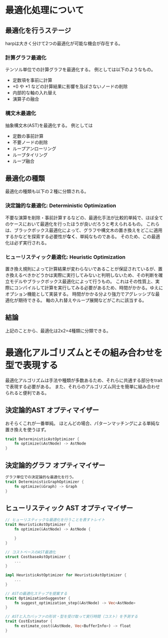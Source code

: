 # 最適化処理について

## 最適化を行うステージ
harpは大きく分けて2つの最適化が可能な機会が存在する。

### 計算グラフ最適化
テンソル単位での計算グラフを最適化する。
例としては以下のようなもの。
 - 定数項を事前に計算
 - +0 や *1 などの計算結果に影響を及ぼさないノードの削除
 - 内部的な軸の入れ替え
 - 演算子の融合

### 構文木最適化
抽象構文木(AST)を最適化する。
例としては
 - 定数の事前計算
 - 不要ノードの削除
 - ループアンローリング
 - ループタイリング
 - ループ融合

## 最適化の種類
最適化の種類も以下の２種に分類される。

### 決定論的な最適化: Deterministic Optimization
不要な演算を削除・事前計算するなどの、最適化手法が比較的単純で、ほぼ全てのケースにおいて最適化を行ったほうが良いだろうと考えられるもの。
これらは、ブラックボックス最適化によって、グラフや構文木の置き換えをどこに適用するかなどを探索する必要性が**なく**、単純なものである。
そのため、この最適化は必ず実行される。

### ヒューリスティック最適化: Heuristic Optimization
置き換え規則によって計算結果が変わらないであることが保証されているが、置き換えるべきかどうかは実際に実行してみないと判明しないため、その判断を確立モデルやブラックボックス最適化によって行うもの。
これはその性質上、実際にコンパイルして計算を実行してみる必要があるため、時間がかかる。ゆえにオプション機能として実装する。
時間がかかる分より強力でアグレッシブな最適化が期待できる。
軸の入れ替えやループ展開などがこれに該当する。

## 結論
上記のことから、最適化は2x2=4種類に分類できる。

# 最適化アルゴリズムとその組み合わせを型で表現する
最適化アルゴリズムは手法や種類が多数あるため、それらに共通する部分をtraitで表現する必要がある。
また、それらのアルゴリズム同士を簡単に組み合わせられると便利である。

## 決定論的AST オプティマイザー
おそらくこれが一番単純。
ほとんどの場合、パターンマッチングによる単純な置き換えを使うはず。
```rust
trait DeterministicAstOptimizer {
    fn optimize(&AstNode) -> AstNode
}
```

## 決定論的グラフ オプティマイザー
```rust
グラフ単位での決定論的な最適化を行う。
trait DeterministicGraphOptimizer {
    fn optimize(&Graph) -> Graph
}
```

## ヒューリスティック AST オプティマイザー
```rust
// ヒューリスティックな最適化を行うことを表すトレイト
trait HeuristicAstOptimizer {
    fn optimize(&AstNode) -> AstNode {

    }
}

// コストベースのAST最適化
struct CostbaseAstOptimizer {
    ...
}

impl HeuristicAstOptimizer for HeuristicAstOptimizer {
    ...
}

// ASTの最適化ステップを提案する
trait OptimizationSuggester {
    fn suggest_optimization_step(&AstNode) -> Vec<AstNode>
}

// ASTと入力バッファの形状・型を受け取って実行時間（コスト）を予測する
trait CostEstimator {
    fn estimate_cost(&AstNode, Vec<BufferInfo>) -> float
}
```